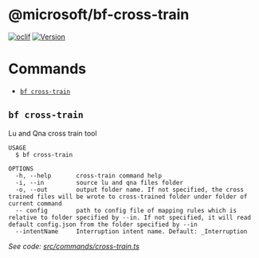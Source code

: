 @microsoft/bf-cross-train
==================



[![oclif](https://img.shields.io/badge/cli-oclif-brightgreen.svg)](https://oclif.io)
[![Version](https://img.shields.io/npm/v/@microsoft/bf-cross-train)](https://npmjs.org/package/@microsoft/bf-cross-train)

# Commands
<!-- commands -->
* [`bf cross-train`](#bf-cross-train)

## `bf cross-train`

Lu and Qna cross train tool

```
USAGE
  $ bf cross-train

OPTIONS
  -h, --help       cross-train command help
  -i, --in         source lu and qna files folder
  -o, --out        output folder name. If not specified, the cross trained files will be wrote to cross-trained folder under folder of current command
  -- config        path to config file of mapping rules which is relative to folder specified by --in. If not specified, it will read default config.json from the folder specified by --in
  --intentName     Interruption intent name. Default: _Interruption
```

_See code: [src/commands/cross-train.ts](https://github.com/microsoft/botframework-cli/tree/master/packages/cross-train/src/commands/cross-train.ts)_
